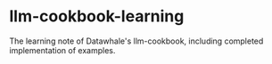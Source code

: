 # llm-cookbook-learning
The learning note of Datawhale's llm-cookbook, including completed implementation of examples.
